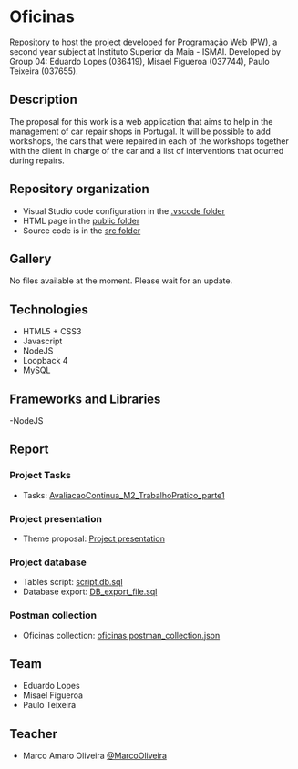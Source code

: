 # Oficinas

Repository to host the project developed for Programação Web (PW), a second year subject at Instituto Superior da Maia - ISMAI. Developed by Group 04: Eduardo Lopes (036419), Misael Figueroa (037744), Paulo Teixeira (037655).   

## Description 

The proposal for this work is a web application that aims to help in the management of car repair shops in Portugal. It will be possible to add workshops, the cars that were repaired in each of the workshops together with the client in charge of the car and a list of interventions that ocurred during repairs.

## Repository organization

- Visual Studio code configuration in the [.vscode folder](https://github.com/INF2021-PW-G04/oficinas/tree/master/.vscode)
- HTML page in the [public folder](https://github.com/INF2021-PW-G04/oficinas/tree/master/public)
- Source code is in the [src folder](https://github.com/INF2021-PW-G04/oficinas/tree/master/src)

## Gallery

No files available at the moment. Please wait for an update.

## Technologies

- HTML5 + CSS3
- Javascript
- NodeJS
- Loopback 4
- MySQL

## Frameworks and Libraries

-NodeJS

## Report

### Project Tasks
- Tasks: [AvaliacaoContinua_M2_TrabalhoPratico_parte1](https://github.com/INF2021-PW-G04/oficinas/blob/main/AvaliacaoContinua_M2_trabalhoPratico_parte1.pdf)

### Project presentation
- Theme proposal: [Project presentation](https://github.com/INF2021-PW-G04/oficinas/blob/main/PW04-M2_proposta.pdf)

### Project database
- Tables script: [script.db.sql](https://github.com/INF2021-PW-G04/oficinas/blob/main/script_db.sql)
- Database export: [DB_export_file.sql](https://github.com/INF2021-PW-G04/oficinas/blob/main/DB_export_file.sql)

### Postman collection
- Oficinas collection: [oficinas.postman_collection.json](https://github.com/INF2021-PW-G04/oficinas/blob/main/oficinas.postman_collection.json)

## Team

- Eduardo Lopes
- Misael Figueroa
- Paulo Teixeira

## Teacher

- Marco Amaro Oliveira [@MarcoOliveira](https://github.com/marcoamarooliveira)
